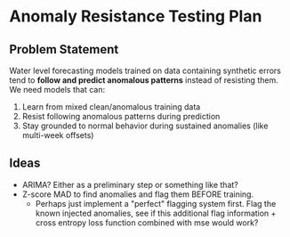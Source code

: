 # Anomaly Resistance Testing Plan

## Problem Statement
Water level forecasting models trained on data containing synthetic errors tend to **follow and predict anomalous patterns** instead of resisting them. We need models that can:
1. Learn from mixed clean/anomalous training data
2. Resist following anomalous patterns during prediction
3. Stay grounded to normal behavior during sustained anomalies (like multi-week offsets)

## Ideas
- ARIMA? Either as a preliminary step or something like that?
- Z-score MAD to find anomalies and flag them BEFORE training. 
  * Perhaps just implement a "perfect" flagging system first. Flag the known injected anomalies, see if this additional flag information + cross entropy loss function combined with mse would work?
